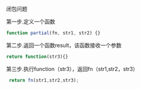 闭包问题

第一步.定义一个函数

~~~js
function partial(fn, str1, str2) {}
~~~

第二步.返回一个函数result，该函数接收一个参数

~~~js
return function(str3){}
~~~

第三步.执行function（str3），返回fn（str1,str2，str3）

~~~js
 return fn(str1,str2,str3); 
~~~




